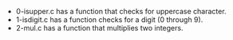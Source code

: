 - 0-isupper.c has a function that checks for uppercase character.
- 1-isdigit.c has a function checks for a digit (0 through 9).
- 2-mul.c has a function that multiplies two integers.

